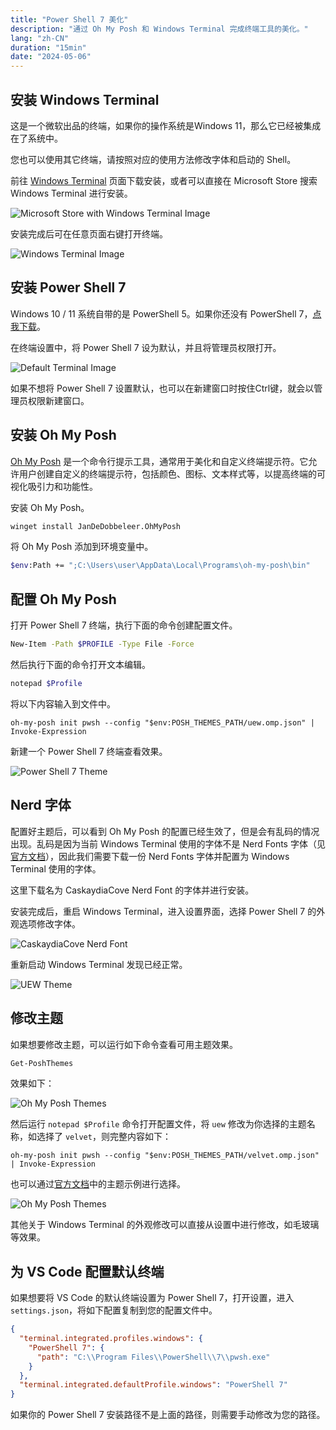 ```yaml
---
title: "Power Shell 7 美化"
description: "通过 Oh My Posh 和 Windows Terminal 完成终端工具的美化。"
lang: "zh-CN"
duration: "15min"
date: "2024-05-06"
---
```


## 安装 Windows Terminal

这是一个微软出品的终端，如果你的操作系统是Windows 11，那么它已经被集成在了系统中。

您也可以使用其它终端，请按照对应的使用方法修改字体和启动的 Shell。

前往 [Windows Terminal](https://apps.microsoft.com/detail/9n0dx20hk701?hl=zh-cn&gl=cn) 页面下载安装，或者可以直接在 Microsoft Store 搜索 Windows Terminal 进行安装。

![Microsoft Store with Windows Terminal Image](/blog/power-shell-7-theme/microsoft-store.png)

安装完成后可在任意页面右键打开终端。

![Windows Terminal Image](/blog/power-shell-7-theme/windows-terminal.png)

## 安装 Power Shell 7

Windows 10 / 11 系统自带的是 PowerShell 5。如果你还没有 PowerShell 7，[点我下载](https://github.com/PowerShell/PowerShell/releases)。

在终端设置中，将 Power Shell 7 设为默认，并且将管理员权限打开。

![Default Terminal Image](/blog/power-shell-7-theme/default-terminal.png)

如果不想将 Power Shell 7 设置默认，也可以在新建窗口时按住Ctrl键，就会以管理员权限新建窗口。

## 安装 Oh My Posh

[Oh My Posh](https://ohmyposh.dev/) 是一个命令行提示工具，通常用于美化和自定义终端提示符。它允许用户创建自定义的终端提示符，包括颜色、图标、文本样式等，以提高终端的可视化吸引力和功能性。

安装 Oh My Posh。

```sh
winget install JanDeDobbeleer.OhMyPosh
```

将 Oh My Posh 添加到环境变量中。

```sh
$env:Path += ";C:\Users\user\AppData\Local\Programs\oh-my-posh\bin"
```

## 配置 Oh My Posh

打开 Power Shell 7 终端，执行下面的命令创建配置文件。

```sh
New-Item -Path $PROFILE -Type File -Force
```

然后执行下面的命令打开文本编辑。

```sh
notepad $Profile
```

将以下内容输入到文件中。

```
oh-my-posh init pwsh --config "$env:POSH_THEMES_PATH/uew.omp.json" | Invoke-Expression
```

新建一个 Power Shell 7 终端查看效果。

![Power Shell 7 Theme](/blog/power-shell-7-theme/no-font.png)

## Nerd 字体

配置好主题后，可以看到 Oh My Posh 的配置已经生效了，但是会有乱码的情况出现。乱码是因为当前 Windows Terminal 使用的字体不是 Nerd Fonts 字体（见[官方文档](https://www.nerdfonts.com/)），因此我们需要下载一份 Nerd Fonts 字体并配置为 Windows Terminal 使用的字体。

这里下载名为 CaskaydiaCove Nerd Font 的字体并进行安装。

安装完成后，重启 Windows Terminal，进入设置界面，选择 Power Shell 7 的外观选项修改字体。

![CaskaydiaCove Nerd Font](/blog/power-shell-7-theme/caskaydia-cove-nerd-font.png)

重新启动  Windows Terminal 发现已经正常。

![UEW Theme](/blog/power-shell-7-theme/uew-theme.png)

## 修改主题

如果想要修改主题，可以运行如下命令查看可用主题效果。

```sh
Get-PoshThemes
```

效果如下：

![Oh My Posh Themes](/blog/power-shell-7-theme/oh-my-posh-theme.png)

然后运行 `notepad $Profile` 命令打开配置文件，将 `uew` 修改为你选择的主题名称，如选择了 `velvet`，则完整内容如下：

```
oh-my-posh init pwsh --config "$env:POSH_THEMES_PATH/velvet.omp.json" | Invoke-Expression
```

也可以通过[官方文档](https://ohmyposh.dev/docs/themes)中的主题示例进行选择。

![Oh My Posh Themes](/blog/power-shell-7-theme/themes.png)

其他关于 Windows Terminal 的外观修改可以直接从设置中进行修改，如毛玻璃等效果。

## 为 VS Code 配置默认终端

如果想要将 VS Code 的默认终端设置为 Power Shell 7，打开设置，进入 `settings.json`，将如下配置复制到您的配置文件中。

```json
{
  "terminal.integrated.profiles.windows": {
    "PowerShell 7": {
      "path": "C:\\Program Files\\PowerShell\\7\\pwsh.exe"
    }
  },
  "terminal.integrated.defaultProfile.windows": "PowerShell 7"
}
```

如果你的 Power Shell 7 安装路径不是上面的路径，则需要手动修改为您的路径。
